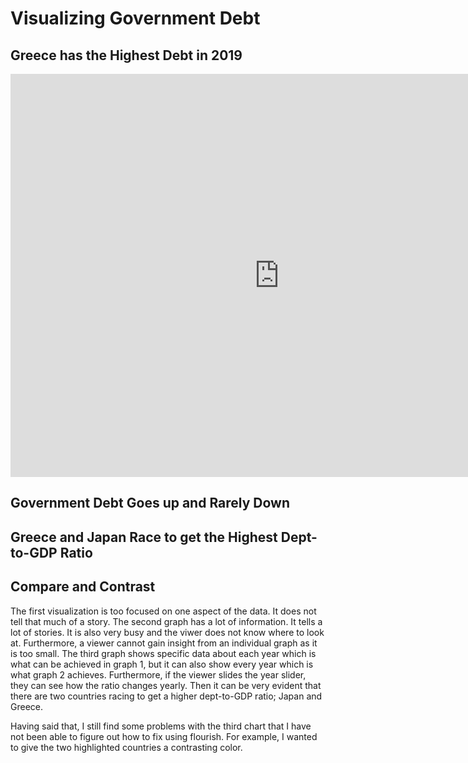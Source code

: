 
# Visualizing Government Debt


## Greece has the Highest Debt in 2019
<iframe src="https://data.oecd.org/chart/6gP8" width="860" height="645" style="border: 0" mozallowfullscreen="true" webkitallowfullscreen="true" allowfullscreen="true"><a href="https://data.oecd.org/chart/6gP8" target="_blank">OECD Chart: General government debt, Total, % of GDP, Annual, 2019</a></iframe>

## Government Debt Goes up and Rarely Down
<div class="flourish-embed flourish-chart" data-src="visualisation/5296291"><script src="https://public.flourish.studio/resources/embed.js"></script></div>


## Greece and Japan Race to get the Highest Dept-to-GDP Ratio

<div class="flourish-embed flourish-scatter" data-src="visualisation/5296701"><script src="https://public.flourish.studio/resources/embed.js"></script></div>

## Compare and Contrast

The first visualization is too focused on one aspect of the data. It does not tell that much of a story. The second graph has a lot of information. It tells a lot of stories. It is also very busy and the viwer does not know where to look at. Furthermore, a viewer cannot gain insight from an individual graph as it is too small. The third graph shows specific data about each year which is what can be achieved in graph 1, but it can also show every year which is what graph 2 achieves. Furthermore, if the viewer slides the year slider, they can see how the ratio changes yearly. Then it can be very evident that there are two countries racing to get a higher dept-to-GDP ratio; Japan and Greece.

Having said that, I still find some problems with the third chart that I have not been able to figure out how to fix using flourish. For example, I wanted to give the two highlighted countries a contrasting color. 
